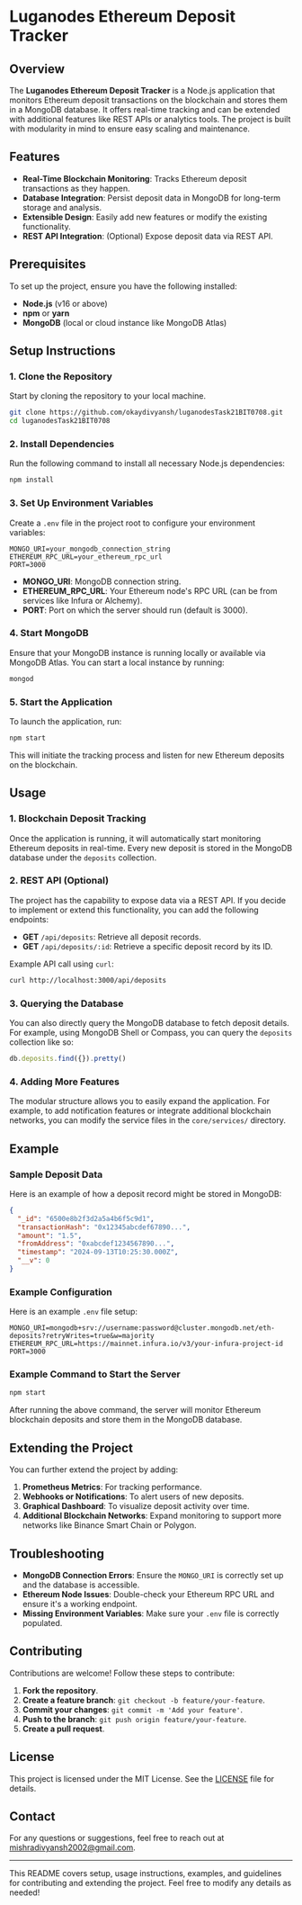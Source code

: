 
# Luganodes Ethereum Deposit Tracker

## Overview

The **Luganodes Ethereum Deposit Tracker** is a Node.js application that monitors Ethereum deposit transactions on the blockchain and stores them in a MongoDB database. It offers real-time tracking and can be extended with additional features like REST APIs or analytics tools. The project is built with modularity in mind to ensure easy scaling and maintenance.

## Features

- **Real-Time Blockchain Monitoring**: Tracks Ethereum deposit transactions as they happen.
- **Database Integration**: Persist deposit data in MongoDB for long-term storage and analysis.
- **Extensible Design**: Easily add new features or modify the existing functionality.
- **REST API Integration**: (Optional) Expose deposit data via REST API.

## Prerequisites

To set up the project, ensure you have the following installed:

- **Node.js** (v16 or above)
- **npm** or **yarn**
- **MongoDB** (local or cloud instance like MongoDB Atlas)

## Setup Instructions

### 1. Clone the Repository

Start by cloning the repository to your local machine.

```bash
git clone https://github.com/okaydivyansh/luganodesTask21BIT0708.git
cd luganodesTask21BIT0708
```

### 2. Install Dependencies

Run the following command to install all necessary Node.js dependencies:

```bash
npm install
```

### 3. Set Up Environment Variables

Create a `.env` file in the project root to configure your environment variables:

```plaintext
MONGO_URI=your_mongodb_connection_string
ETHEREUM_RPC_URL=your_ethereum_rpc_url
PORT=3000
```

- **MONGO_URI**: MongoDB connection string.
- **ETHEREUM_RPC_URL**: Your Ethereum node's RPC URL (can be from services like Infura or Alchemy).
- **PORT**: Port on which the server should run (default is 3000).

### 4. Start MongoDB

Ensure that your MongoDB instance is running locally or available via MongoDB Atlas. You can start a local instance by running:

```bash
mongod
```

### 5. Start the Application

To launch the application, run:

```bash
npm start
```

This will initiate the tracking process and listen for new Ethereum deposits on the blockchain.

## Usage

### 1. Blockchain Deposit Tracking

Once the application is running, it will automatically start monitoring Ethereum deposits in real-time. Every new deposit is stored in the MongoDB database under the `deposits` collection.

### 2. REST API (Optional)

The project has the capability to expose data via a REST API. If you decide to implement or extend this functionality, you can add the following endpoints:

- **GET** `/api/deposits`: Retrieve all deposit records.
- **GET** `/api/deposits/:id`: Retrieve a specific deposit record by its ID.

Example API call using `curl`:

```bash
curl http://localhost:3000/api/deposits
```

### 3. Querying the Database

You can also directly query the MongoDB database to fetch deposit details. For example, using MongoDB Shell or Compass, you can query the `deposits` collection like so:

```javascript
db.deposits.find({}).pretty()
```

### 4. Adding More Features

The modular structure allows you to easily expand the application. For example, to add notification features or integrate additional blockchain networks, you can modify the service files in the `core/services/` directory.

## Example

### Sample Deposit Data

Here is an example of how a deposit record might be stored in MongoDB:

```json
{
  "_id": "6500e8b2f3d2a5a4b6f5c9d1",
  "transactionHash": "0x12345abcdef67890...",
  "amount": "1.5",
  "fromAddress": "0xabcdef1234567890...",
  "timestamp": "2024-09-13T10:25:30.000Z",
  "__v": 0
}
```

### Example Configuration

Here is an example `.env` file setup:

```plaintext
MONGO_URI=mongodb+srv://username:password@cluster.mongodb.net/eth-deposits?retryWrites=true&w=majority
ETHEREUM_RPC_URL=https://mainnet.infura.io/v3/your-infura-project-id
PORT=3000
```

### Example Command to Start the Server

```bash
npm start
```

After running the above command, the server will monitor Ethereum blockchain deposits and store them in the MongoDB database.

## Extending the Project

You can further extend the project by adding:

1. **Prometheus Metrics**: For tracking performance.
2. **Webhooks or Notifications**: To alert users of new deposits.
3. **Graphical Dashboard**: To visualize deposit activity over time.
4. **Additional Blockchain Networks**: Expand monitoring to support more networks like Binance Smart Chain or Polygon.

## Troubleshooting

- **MongoDB Connection Errors**: Ensure the `MONGO_URI` is correctly set up and the database is accessible.
- **Ethereum Node Issues**: Double-check your Ethereum RPC URL and ensure it's a working endpoint.
- **Missing Environment Variables**: Make sure your `.env` file is correctly populated.

## Contributing

Contributions are welcome! Follow these steps to contribute:

1. **Fork the repository**.
2. **Create a feature branch**: `git checkout -b feature/your-feature`.
3. **Commit your changes**: `git commit -m 'Add your feature'`.
4. **Push to the branch**: `git push origin feature/your-feature`.
5. **Create a pull request**.

## License

This project is licensed under the MIT License. See the [LICENSE](LICENSE) file for details.

## Contact

For any questions or suggestions, feel free to reach out at [mishradivyansh2002@gmail.com](mailto:mishradivyansh2002@gmail.com).

---

This README covers setup, usage instructions, examples, and guidelines for contributing and extending the project. Feel free to modify any details as needed!
